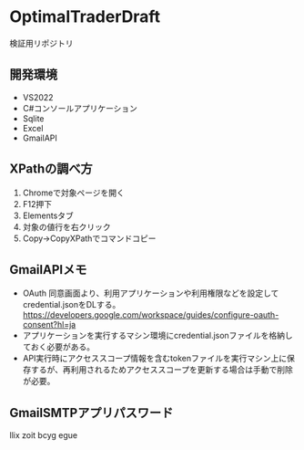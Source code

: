 # OptimalTraderDraft
検証用リポジトリ

## 開発環境
* VS2022
* C#コンソールアプリケーション
* Sqlite
* Excel
* GmailAPI

## XPathの調べ方
1. Chromeで対象ページを開く
2. F12押下
3. Elementsタブ
4. 対象の値行を右クリック
5. Copy→CopyXPathでコマンドコピー

## GmailAPIメモ
* OAuth 同意画面より、利用アプリケーションや利用権限などを設定してcredential.jsonをDLする。
https://developers.google.com/workspace/guides/configure-oauth-consent?hl=ja
* アプリケーションを実行するマシン環境にcredential.jsonファイルを格納しておく必要がある。
* API実行時にアクセススコープ情報を含むtokenファイルを実行マシン上に保存するが、再利用されるためアクセススコープを更新する場合は手動で削除が必要。

## GmailSMTPアプリパスワード
llix zoit bcyg egue

